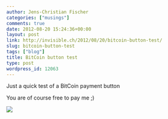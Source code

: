 ```yaml
---
author: Jens-Christian Fischer
categories: ["musings"]
comments: true
date: 2012-08-20 15:24:36+00:00
layout: post
link: http://invisible.ch/2012/08/20/bitcoin-button-test/
slug: bitcoin-button-test
tags: ["blog"]
title: BitCoin button test
type: post
wordpress_id: 12063
---
```


Just a quick test of a BitCoin payment button




You are of course free to pay me ;)



[![](https://payment.mtgox.com/img/mtgox-checkout.png)](https://payment.mtgox.com/ecae60c6-4794-48b5-8e1d-dc5eb6eb0248)

